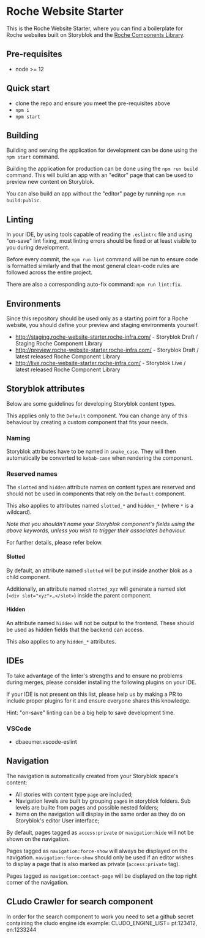# Roche Website Starter

This is the Roche Website Starter, where you can find a boilerplate for Roche websites built on Storyblok and the [Roche Components Library](https://github.com/RocheGlobal/roche-component-library).

## Pre-requisites
- node >= 12

## Quick start
- clone the repo and ensure you meet the pre-requisites above
- `npm i`
- `npm start`

## Building
Building and serving the application for development can be done using the `npm start` command.

Building the application for production can be done using the `npm run build` command. This will build an app with an "editor" page that can be used to preview new content on Storyblok.

You can also build an app without the "editor" page by running `npm run build:public`.

## Linting
In your IDE, by using tools capable of reading the `.eslintrc` file and using "on-save" lint fixing, most linting errors should be fixed or at least visible to you during development.

Before every commit, the `npm run lint` command will be run to ensure code is formatted similarly and that the most general clean-code rules are followed across the entire project.

There are also a corresponding auto-fix command: `npm run lint:fix`.

## Environments

Since this repository should be used only as a starting point for a Roche website, you should define your preview and staging environments yourself.

- http://staging.roche-website-starter.roche-infra.com/ - Storyblok Draft / Staging Roche Component Library
- http://preview.roche-website-starter.roche-infra.com/ - Storyblok Draft / latest released Roche Component Library
- http://live.roche-website-starter.roche-infra.com/ - Storyblok Live / latest released Roche Component Library

## Storyblok attributes
Below are some guidelines for developing Storyblok content types.

This applies only to the `Default` component. You can change any of this behaviour by creating a custom component that fits your needs.

### Naming
Storyblok attributes have to be named in `snake_case`. They will then automatically be converted to `kebab-case` when rendering the component.

### Reserved names
The `slotted` and `hidden` attribute names on content types are reserved and should not be used in components that rely on the `Default` component.

This also applies to attributes named `slotted_*` and `hidden_*` (where `*` is a wildcard).

*Note that you shouldn't name your Storyblok component's fields using the above keywords, unless you wish to trigger their associates behaviour.*

For further details, please refer below.

#### Slotted
By default, an attribute named `slotted` will be put inside another blok as a child component.

Additionally, an attribute named `slotted_xyz` will generate a named slot (`<div slot="xyz">…</slot>`) inside the parent component.

#### Hidden
An attribute named `hidden` will not be output to the frontend. These should be used as hidden fields that the backend can access.

This also applies to any `hidden_*` attributes.

## IDEs
To take advantage of the linter's strengths and to ensure no problems during merges, please consider installing the following plugins on your IDE.

If your IDE is not present on this list, please help us by making a PR to include proper plugins for it and ensure everyone shares this knowledge.

Hint: "on-save" linting can be a big help to save development time.

### VSCode
- dbaeumer.vscode-eslint

## Navigation
The navigation is automatically created from your Storyblok space's content:

- All stories with content type `page` are included;
- Navigation levels are built by grouping `page`s in storyblok folders. Sub levels are builte from pages and possible nested folders;
- Items on the navigation will display in the same order as they do on Storyblok's editor User interface;

By default, pages tagged as `access:private` or `navigation:hide` will not be shown on the navigation.

Pages tagged as `navigation:force-show` will always be displayed on the navigation.
`navigation:force-show` should only be used if an editor wishes to display a page that is also marked as private (`access:private` tag).

Pages tagged as `navigation:contact-page` will be displayed on the top right corner of the navigation.

## CLudo Crawler for search component
In order for the search component to work you need to set a github secret containing the cludo engine ids
example:
CLUDO_ENGINE_LIST= pt:123412, en:1233244
